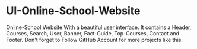 # UI-Online-School-Website 

Online-School Website With a beautiful user interface. It contains a Header, Courses, Search, User, Banner, Fact-Guide, Top-Courses, Contact and Footer. Don't forget to Follow GitHub Account for more projects like this.
